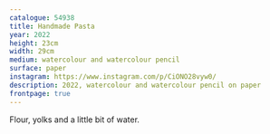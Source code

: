 ```yaml
---
catalogue: 54938
title: Handmade Pasta
year: 2022
height: 23cm
width: 29cm
medium: watercolour and watercolour pencil
surface: paper
instagram: https://www.instagram.com/p/CiONO28vyw0/
description: 2022, watercolour and watercolour pencil on paper
frontpage: true
---
```

Flour, yolks and a little bit of water.
